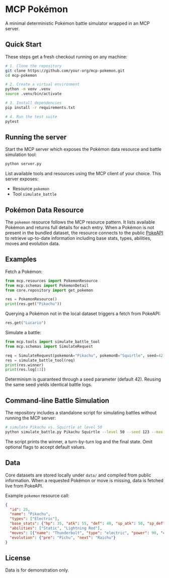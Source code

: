 # MCP Pokémon

A minimal deterministic Pokémon battle simulator wrapped in an MCP server.

## Quick Start

These steps get a fresh checkout running on any machine:

```bash
# 1. Clone the repository
git clone https://github.com/your-org/mcp-pokemon.git
cd mcp-pokemon

# 2. Create a virtual environment
python -m venv .venv
source .venv/bin/activate

# 3. Install dependencies
pip install -r requirements.txt

# 4. Run the test suite
pytest
```

## Running the server

Start the MCP server which exposes the Pokémon data resource and battle
simulation tool:

```bash
python server.py
```

List available tools and resources using the MCP client of your choice. This server exposes:

- Resource `pokemon`
- Tool `simulate_battle`

## Pokémon Data Resource

The `pokemon` resource follows the MCP resource pattern. It lists available
Pokémon and returns full details for each entry. When a Pokémon is not present
in the bundled dataset, the resource connects to the public [PokeAPI](https://pokeapi.co/)
to retrieve up-to-date information including base stats, types, abilities, moves
and evolution data.

## Examples

Fetch a Pokémon:

```python
from mcp.resources import PokemonResource
from mcp.schemas import PokemonDetail
from core.repository import get_pokemon

res = PokemonResource()
print(res.get("Pikachu"))
```

Querying a Pokémon not in the local dataset triggers a fetch from PokeAPI:

```python
res.get("Lucario")
```

Simulate a battle:

```python
from mcp.tools import simulate_battle_tool
from mcp.schemas import SimulateRequest

req = SimulateRequest(pokemonA="Pikachu", pokemonB="Squirtle", seed=42)
res = simulate_battle_tool(req)
print(res.winner)
print(res.log[:3])
```

Determinism is guaranteed through a seed parameter (default 42). Reusing the
same seed yields identical battle logs.

## Command-line Battle Simulation

The repository includes a standalone script for simulating battles without
running the MCP server:

```bash
# simulate Pikachu vs. Squirtle at level 50
python simulate_battle.py Pikachu Squirtle --level 50 --seed 123 --max-turns 200
```

The script prints the winner, a turn-by-turn log and the final state. Omit
optional flags to accept default values.

## Data

Core datasets are stored locally under `data/` and compiled from public information.
When a requested Pokémon or move is missing, data is fetched live from PokeAPI.

Example `pokemon` resource call:

```json
{
  "id": 25,
  "name": "Pikachu",
  "types": ["Electric"],
  "base_stats": {"hp": 35, "atk": 55, "def": 40, "sp_atk": 50, "sp_def": 50, "speed": 90},
  "abilities": ["Static", "Lightning Rod"],
  "moves": [{"name": "Thunderbolt", "type": "electric", "power": 90, "category": "special", "accuracy": 100, "effect": "may_paralyze"}, ...],
  "evolution": {"pre": "Pichu", "next": "Raichu"}
}
```

## License

Data is for demonstration only.
